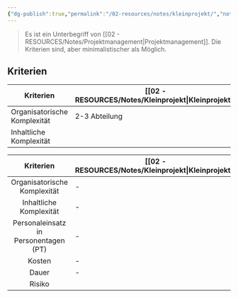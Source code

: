 ```yaml
---
{"dg-publish":true,"permalink":"/02-resources/notes/kleinprojekt/","noteIcon":"","updated":"2025-07-12T13:31:41.304+02:00"}
---
```


> Es ist ein Unterbegriff von [[02 - RESOURCES/Notes/Projektmanagement\|Projektmanagement]]. Die Kriterien sind, aber minimalistischer als Möglich.
 
## Kriterien 
| Kriterien                    | [[02 - RESOURCES/Notes/Kleinprojekt\|Kleinprojekt]] |
| ---------------------------- | ---------------- |
| Organisatorische Komplexität | 2-3 Abteilung    |
| Inhaltliche Komplexität            |                  |



| Kriterien | [[02 - RESOURCES/Notes/Kleinprojekt\|Kleinprojekt]]  |  |  |  |
| :--: | ---- | :--: | :--: | :--: |
| Organisatorische Komplexität | - |  |  |  |
| Inhaltliche Komplexität | - |  |  |  |
| Personaleinsatz in<br>Personentagen (PT)  | - |  |  |  |
| Kosten | - |  |  |  |
| Dauer | - |  |  |  |
| Risiko |  |  |  |  |